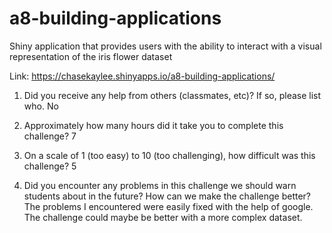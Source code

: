 # a8-building-applications
Shiny application that provides users with the ability to interact with a visual representation of the iris flower dataset

Link: https://chasekaylee.shinyapps.io/a8-building-applications/

1. Did you receive any help from others (classmates, etc)? If so, please list who.
No

2. Approximately how many hours did it take you to complete this challenge?
7

3. On a scale of 1 (too easy) to 10 (too challenging), how difficult was this challenge?
5

4. Did you encounter any problems in this challenge we should warn students about in the future? How can we make the challenge better?
The problems I encountered were easily fixed with the help of google. The challenge could maybe be better with a more complex dataset.